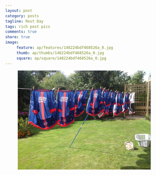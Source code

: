 ```yaml
---
layout: post
category: posts
tagline: Rest Day
tags: rich post pics
comments: true
share: true
image: 
     feature: ap/features/148224bdf468526a_0.jpg
     thumb: ap/thumbs/148224bdf468526a_0.jpg
     square: ap/square/148224bdf468526a_0.jpg
---
```

<figure class="">
<a href="/images/ap/standard/148224bdf468526a_0.jpg">
<img src="/images/ap/standard/148224bdf468526a_0.jpg">
</a></figure>
